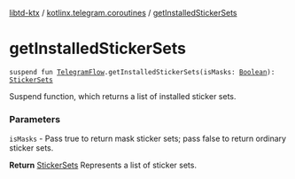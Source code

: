 [libtd-ktx](../index.md) / [kotlinx.telegram.coroutines](index.md) / [getInstalledStickerSets](./get-installed-sticker-sets.md)

# getInstalledStickerSets

`suspend fun `[`TelegramFlow`](../kotlinx.telegram.core/-telegram-flow/index.md)`.getInstalledStickerSets(isMasks: `[`Boolean`](https://kotlinlang.org/api/latest/jvm/stdlib/kotlin/-boolean/index.html)`): `[`StickerSets`](https://tdlibx.github.io/td/docs/org/drinkless/td/libcore/telegram/TdApi/StickerSets.html)

Suspend function, which returns a list of installed sticker sets.

### Parameters

`isMasks` - Pass true to return mask sticker sets; pass false to return ordinary sticker sets.

**Return**
[StickerSets](https://tdlibx.github.io/td/docs/org/drinkless/td/libcore/telegram/TdApi/StickerSets.html) Represents a list of sticker sets.

